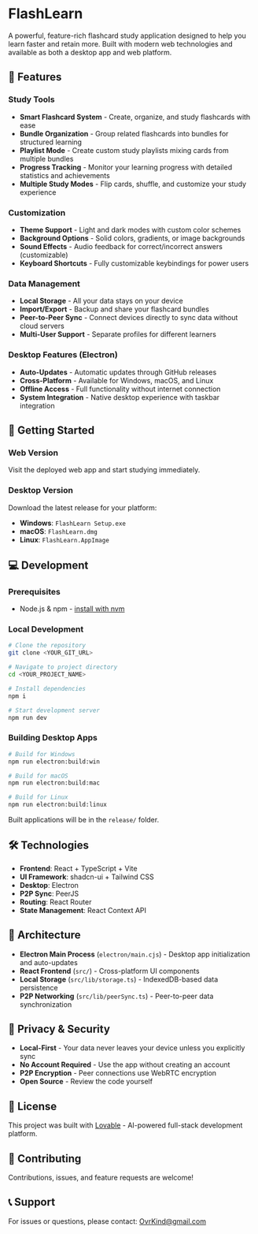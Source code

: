 # FlashLearn

A powerful, feature-rich flashcard study application designed to help you learn faster and retain more. Built with modern web technologies and available as both a desktop app and web platform.

## 🎯 Features

### Study Tools
- **Smart Flashcard System** - Create, organize, and study flashcards with ease
- **Bundle Organization** - Group related flashcards into bundles for structured learning
- **Playlist Mode** - Create custom study playlists mixing cards from multiple bundles
- **Progress Tracking** - Monitor your learning progress with detailed statistics and achievements
- **Multiple Study Modes** - Flip cards, shuffle, and customize your study experience

### Customization
- **Theme Support** - Light and dark modes with custom color schemes
- **Background Options** - Solid colors, gradients, or image backgrounds
- **Sound Effects** - Audio feedback for correct/incorrect answers (customizable)
- **Keyboard Shortcuts** - Fully customizable keybindings for power users

### Data Management
- **Local Storage** - All your data stays on your device
- **Import/Export** - Backup and share your flashcard bundles
- **Peer-to-Peer Sync** - Connect devices directly to sync data without cloud servers
- **Multi-User Support** - Separate profiles for different learners

### Desktop Features (Electron)
- **Auto-Updates** - Automatic updates through GitHub releases
- **Cross-Platform** - Available for Windows, macOS, and Linux
- **Offline Access** - Full functionality without internet connection
- **System Integration** - Native desktop experience with taskbar integration

## 🚀 Getting Started

### Web Version
Visit the deployed web app and start studying immediately.

### Desktop Version
Download the latest release for your platform:
- **Windows**: `FlashLearn Setup.exe`
- **macOS**: `FlashLearn.dmg`
- **Linux**: `FlashLearn.AppImage`

## 💻 Development

### Prerequisites
- Node.js & npm - [install with nvm](https://github.com/nvm-sh/nvm#installing-and-updating)

### Local Development

```sh
# Clone the repository
git clone <YOUR_GIT_URL>

# Navigate to project directory
cd <YOUR_PROJECT_NAME>

# Install dependencies
npm i

# Start development server
npm run dev
```

### Building Desktop Apps

```sh
# Build for Windows
npm run electron:build:win

# Build for macOS
npm run electron:build:mac

# Build for Linux
npm run electron:build:linux
```

Built applications will be in the `release/` folder.

## 🛠️ Technologies

- **Frontend**: React + TypeScript + Vite
- **UI Framework**: shadcn-ui + Tailwind CSS
- **Desktop**: Electron
- **P2P Sync**: PeerJS
- **Routing**: React Router
- **State Management**: React Context API

## 📱 Architecture

- **Electron Main Process** (`electron/main.cjs`) - Desktop app initialization and auto-updates
- **React Frontend** (`src/`) - Cross-platform UI components
- **Local Storage** (`src/lib/storage.ts`) - IndexedDB-based data persistence
- **P2P Networking** (`src/lib/peerSync.ts`) - Peer-to-peer data synchronization

## 🔐 Privacy & Security

- **Local-First** - Your data never leaves your device unless you explicitly sync
- **No Account Required** - Use the app without creating an account
- **P2P Encryption** - Peer connections use WebRTC encryption
- **Open Source** - Review the code yourself

## 📄 License

This project was built with [Lovable](https://lovable.dev) - AI-powered full-stack development platform.

## 🤝 Contributing

Contributions, issues, and feature requests are welcome!

## 📞 Support

For issues or questions, please contact: OvrKind@gmail.com
